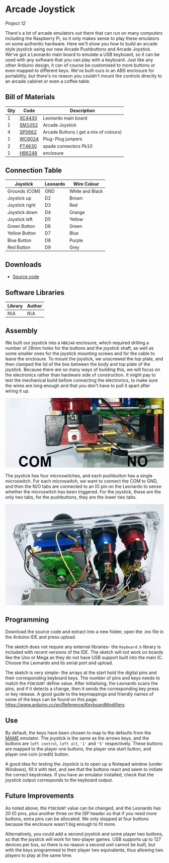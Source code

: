 # Arcade Joystick
_Project 12_

There's a lot of arcade emulators out there that can run on many computers including the Raspberry Pi, so it only makes sense to play these emulators on some authentic hardware. Here we'll show you how to build an arcade style joystick using our new Arcade Pushbuttons and Arcade Joystick. We've got a Leonardo main board to emulate a USB keyboard, so it can be used with any software that you can play with a keyboard. Just like any other Arduino design, it can of course be customised to more buttons or even mapped to different keys. We've built ours in an ABS enclosure for portability, but there's no reason you couldn't mount the controls directly to an arcade cabinet or even a coffee table.

## Bill of Materials
| Qty | Code | Description |
| --- | --- | ---|
|1 | [XC4430](http://jaycar.com.au/p/XC4430) | Leonardo main board
|1 | [SM1052](http://jaycar.com.au/p/SM1052) | Arcade Joystick
|4 | [SP0662](http://jaycar.com.au/p/SP0662) | Arcade Buttons ( get a mix of colours)
|1 | [WC6024](http://jaycar.com.au/p/WC6024) | Plug-Plug jumpers
|2 | [PT4630](http://jaycar.com.au/p/PT4630) | spade connectors Pk10
|1 | [HB6248](http://jaycar.com.au/p/HB6248) | enclosure


## Connection Table
|Joystick|Leonardo|Wire Colour
| --- | --- | ---
|Grounds (COM)|GND|White and Black
|Joystick up|D2|Brown
|Joystick right|D3|Red
|Joystick down|D4|Orange
|Joystick left|D5|Yellow
|Green Button|D6|Green
|Yellow Button|D7|Blue
|Blue Button|D8|Purple
|Red Button|D9|Grey

## Downloads
* [Source code](..)

## Software Libraries
|Library | Author
| --- |---|
|N\A|N\A|



## Assembly
We built our joystick into a `HB6248` enclosure, which required drilling a number of 28mm holes for the buttons and the joystick shaft, as well as some smaller ones for the joystick mounting screws and for the cable to leave the enclosure. To mount the joystick, we unscrewed the top plate, and then clamped the lid of the box between the body and top plate of the joystick. Because there are so many ways of building this, we will focus on the electronics rather than hardware side of construction. It might pay to test the mechanical build before connecting the electronics, to make sure the wires are long enough and that you don't have to pull it apart after wiring it up.

![](images/NPI00012a.jpg)

The joystick has four microswitches, and each pushbutton has a single microswitch. For each microswitch, we want to connect the COM to GND, and then the N/O tabs are connected to an IO pin on the Leonardo to sense whether the microswitch has been triggered. For the joystick, these are the only two tabs, for the pushbuttons, they are the lower two tabs.

![](images/NPI00012b.jpg)


## Programming
Download the source code and extract into a new folder, open the .ino file in the Arduino IDE and press upload.

The sketch does not require any external libraries- the `Keyboard.h` library is included with recent versions of the IDE. The sketch will not work on boards like the Uno or Mega as they do not have USB support built into the main IC. Choose the Leonardo and its serial port and upload.

The sketch is very simple- the arrays at the start hold the digital pins and their corresponding keyboard keys. The number of pins and keys needs to match the `PINCOUNT` define value. After initialising, the Leonardo scans the pins, and if it detects a change, then it sends the corresponding key press or key release. A good guide to the keymappings and friendly names of some of the keys can be found on this page: https://www.arduino.cc/en/Reference/KeyboardModifiers


## Use
By default, the keys have been chosen to map to the defaults from the [MAME](http://mamedev.org/) emulator. The joystick is the same as the arrows keys, and the buttons are `left control`, `left alt`, `'1'` and `'5'` respectively. These buttons are mapped to the player one buttons, the player one start button, and player one coin (credit) button.

A good idea for testing the Joystick is to open up a Notepad window (under Windows), fill it with text, and see that the buttons react and seem to initiate the correct keystrokes. If you have an emulator installed, check that the joystick output corresponds to the keyboard output.

## Future Improvements

As noted above, the `PINCOUNT` value can be changed, and the Leonardo has 20 IO pins, plus another three on the ISP header so that if you need more buttons, extra pins can be allocated. We only stopped at four buttons because the enclosure wasn't big enough to fit more.

Alternatively, you could add a second joystick and some player two buttons, so that the joystick will work for two-player games. USB supports up to 127 devices per bus, so there is no reason a second unit cannot be built, but with the keys programmed to their player two equivalents, thus allowing two players to play at the same time.
